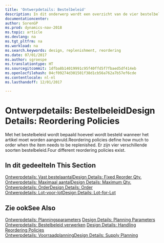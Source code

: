 ```yaml
---
title: 'Ontwerpdetails: Bestelbeleid'
description: In dit onderwerp wordt een overzicht van de vier bestelbeleidsregels voor aanvulling gegeven.
documentationcenter: 
author: SorenGP
ms.prod: dynamics-nav-2018
ms.topic: article
ms.devlang: na
ms.tgt_pltfrm: na
ms.workload: na
ms.search.keywords: design, replenishment, reordering
ms.date: 07/01/2017
ms.author: sgroespe
ms.translationtype: HT
ms.sourcegitcommit: 1dfba8b14019991c95f40ffd5f7fbaed5df414eb
ms.openlocfilehash: 04cf09274d301501f38d1cb56a762a7b57ef6cde
ms.contentlocale: nl-nl
ms.lasthandoff: 12/01/2017

---
```

# <a name="design-details-reordering-policies"></a><span data-ttu-id="3c6a5-103">Ontwerpdetails: Bestelbeleid</span><span class="sxs-lookup"><span data-stu-id="3c6a5-103">Design Details: Reordering Policies</span></span>
<span data-ttu-id="3c6a5-104">Met het bestelbeleid wordt bepaald hoeveel wordt besteld wanneer het artikel moet worden aangevuld.</span><span class="sxs-lookup"><span data-stu-id="3c6a5-104">Reordering policies define how much to order when the item needs to be replenished.</span></span> <span data-ttu-id="3c6a5-105">Er zijn vier verschillende soorten bestelbeleid.</span><span class="sxs-lookup"><span data-stu-id="3c6a5-105">Four different reordering policies exist.</span></span>  

## <a name="in-this-section"></a><span data-ttu-id="3c6a5-106">In dit gedeelte</span><span class="sxs-lookup"><span data-stu-id="3c6a5-106">In This Section</span></span>  
[<span data-ttu-id="3c6a5-107">Ontwerpdetails: Vast bestelaantal</span><span class="sxs-lookup"><span data-stu-id="3c6a5-107">Design Details: Fixed Reorder Qty.</span></span>](design-details-fixed-reorder-qty.md)  
[<span data-ttu-id="3c6a5-108">Ontwerpdetails: Maximaal aantal</span><span class="sxs-lookup"><span data-stu-id="3c6a5-108">Design Details: Maximum Qty.</span></span>](design-details-maximum-qty.md)  
[<span data-ttu-id="3c6a5-109">Ontwerpdetails: Order</span><span class="sxs-lookup"><span data-stu-id="3c6a5-109">Design Details: Order</span></span>](design-details-order.md)  
[<span data-ttu-id="3c6a5-110">Ontwerpdetails: Lot-voor-lot</span><span class="sxs-lookup"><span data-stu-id="3c6a5-110">Design Details: Lot-for-Lot</span></span>](design-details-lot-for-lot.md)  

## <a name="see-also"></a><span data-ttu-id="3c6a5-111">Zie ook</span><span class="sxs-lookup"><span data-stu-id="3c6a5-111">See Also</span></span>  
<span data-ttu-id="3c6a5-112">[Ontwerpdetails: Planningsparameters](design-details-planning-parameters.md) </span><span class="sxs-lookup"><span data-stu-id="3c6a5-112">[Design Details: Planning Parameters](design-details-planning-parameters.md) </span></span>  
<span data-ttu-id="3c6a5-113">[Ontwerpdetails: Bestelbeleid verwerken](design-details-handling-reordering-policies.md) </span><span class="sxs-lookup"><span data-stu-id="3c6a5-113">[Design Details: Handling Reordering Policies](design-details-handling-reordering-policies.md) </span></span>  
[<span data-ttu-id="3c6a5-114">Ontwerpdetails: Voorraadplanning</span><span class="sxs-lookup"><span data-stu-id="3c6a5-114">Design Details: Supply Planning</span></span>](design-details-supply-planning.md)

